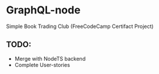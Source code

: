 # GraphQL-node
 Simple Book Trading Club (FreeCodeCamp Certifact Project)

## TODO:
* Merge with NodeTS backend
* Complete User-stories

